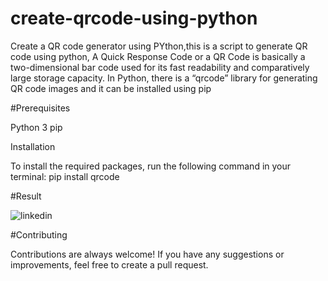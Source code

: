 # create-qrcode-using-python

Create a QR code generator using PYthon,this is a script to generate QR code  using python, A Quick Response Code or a QR Code is basically a two-dimensional bar code used for its fast readability and comparatively large storage capacity. In Python, there is a “qrcode” library for generating QR code images and it can be installed using pip


#Prerequisites

Python 3
pip

Installation

To install the required packages, run the following command in your terminal: pip install qrcode

#Result

![linkedin](https://user-images.githubusercontent.com/120399980/218312848-fdec73ef-3b44-4991-9f1c-d295d11fa466.jpg)

#Contributing

Contributions are always welcome! If you have any suggestions or improvements, feel free to create a pull request.

